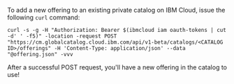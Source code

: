 To add a new offering to an existing private catalog on IBM Cloud, issue the following `curl` command:


```
curl -s -g -H "Authorization: Bearer $(ibmcloud iam oauth-tokens | cut -d' ' -f5)" -location -request POST "https://cm.globalcatalog.cloud.ibm.com/api/v1-beta/catalogs/<CATALOG ID>/offerings" -H 'Content-Type: application/json' --data "@offering.json" -vvv
```

After a successful POST request, you'll have a new offering in the catalog to use!
